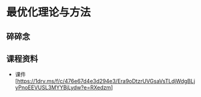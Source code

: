 # 最优化理论与方法
## 碎碎念

## 课程资料
- 课件[https://1drv.ms/f/c/476e67d4e3d294e3/Era9oDtzrUVGsaVsTLdjWdgBLjyPnoEEVUSL3MYYBjLydw?e=RXedzm]